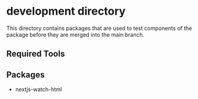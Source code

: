 # development directory

This directory contains packages that are used to test components of the package before they are merged into the main branch.

## Required Tools

## Packages

- nextjs-watch-html
